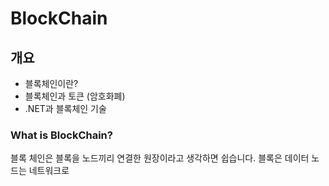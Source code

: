 # BlockChain

## 개요   
  - 블록체인이란?
  - 블록체인과 토큰 (암호화폐)
  - .NET과 블록체인 기술


### What is BlockChain?
블록 체인은 블록을 노드끼리 연결한 원장이라고 생각하면 쉽습니다.
블록은 데이터 노드는 네트워크로 
